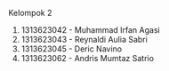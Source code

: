 Kelompok 2
1. 1313623042 - Muhammad Irfan Agasi 
2. 1313623043 - Reynaldi Aulia Sabri 
3. 1313623045 - Deric Navino         
4. 1313623062 - Andris Mumtaz Satrio 
